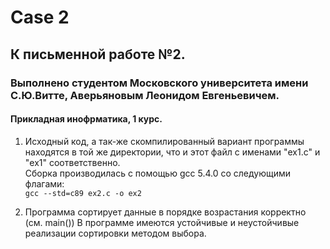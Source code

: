 # Case 2
## К письменной работе №2.
### Выполнено студентом Московского университета имени С.Ю.Витте, Аверьяновым Леонидом Евгеньевичем. 
#### Прикладная инофрматика, 1 курс.

1. Исходный код, а так-же скомпилированный вариант программы находятся в той же директории, что и этот файл с именами "ex1.c" и "ex1" соответственно.  
Сборка производилась с помощью gcc 5.4.0 со следующими флагами:  
`gcc --std=c89 ex2.c -o ex2`  

2. Программа сортирует данные в порядке возрастания корректно (см. main())
В программе имеются устойчивые и неустойчивые реализации сортировки методом выбора. 


